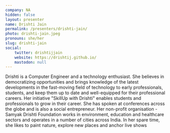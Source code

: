 ```yaml
---
company: NA
hidden: false
layout: presenter
name: Drishti Jain
permalink: /presenters/drishti-jain/
photo: drishti-jain.jpeg
pronouns: she/her
slug: drishti-jain
social:
    twitter: drishtijjain
    website: https://drishtij.github.io/
    mastodon: null
---
```


Drishti is a Computer Engineer and a technology enthusiast. She believes in democratizing opportunities and brings knowledge of the latest developments in the fast-moving field of technology to early professionals, students, and keep them up to date and well-equipped for their professional careers. Her initiative "SkillUp with Drishti" enables students and professionals to grow in their career.
She has spoken at conferences across the globe and is also a social entrepreneur. Her non-profit organisation - Samyak Drishti Foundation works in environment, education and healthcare sectors and operates in a number of cities across India.
In her spare time, she likes to paint nature, explore new places and anchor live shows
